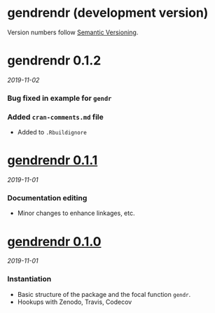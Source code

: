 # gendrendr (development version)

Version numbers follow [Semantic Versioning](https://semver.org/).

# gendrendr 0.1.2
*2019-11-02*

### Bug fixed in example for `gendr`

### Added `cran-comments.md` file
* Added to `.Rbuildignore`

# [gendrendr 0.1.1](https://github.com/dapperstats/gendrendr/releases/tag/v0.1.1)
*2019-11-01*

### Documentation editing
* Minor changes to enhance linkages, etc.

# [gendrendr 0.1.0](https://github.com/dapperstats/gendrendr/releases/tag/v0.1.0)
*2019-11-01*

### Instantiation
* Basic structure of the package and the focal function `gendr`.
* Hookups with Zenodo, Travis, Codecov
